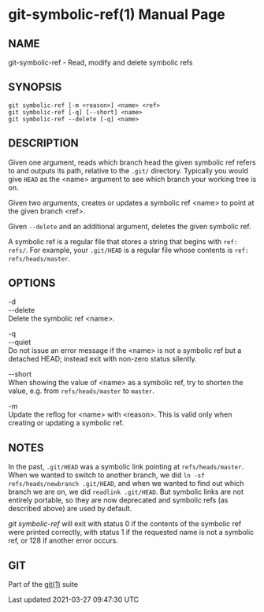 # git-symbolic-ref(1) Manual Page

## NAME

git-symbolic-ref - Read, modify and delete symbolic refs

## SYNOPSIS

    git symbolic-ref [-m <reason>] <name> <ref>
    git symbolic-ref [-q] [--short] <name>
    git symbolic-ref --delete [-q] <name>

## DESCRIPTION

Given one argument, reads which branch head the given symbolic ref refers to and outputs its path, relative to the `.git/` directory. Typically you would give `HEAD` as the &lt;name&gt; argument to see which branch your working tree is on.

Given two arguments, creates or updates a symbolic ref &lt;name&gt; to point at the given branch &lt;ref&gt;.

Given `--delete` and an additional argument, deletes the given symbolic ref.

A symbolic ref is a regular file that stores a string that begins with `ref: refs/`. For example, your `.git/HEAD` is a regular file whose contents is `ref: refs/heads/master`.

## OPTIONS

-d  
--delete  
Delete the symbolic ref &lt;name&gt;.

-q  
--quiet  
Do not issue an error message if the &lt;name&gt; is not a symbolic ref but a detached HEAD; instead exit with non-zero status silently.

--short  
When showing the value of &lt;name&gt; as a symbolic ref, try to shorten the value, e.g. from `refs/heads/master` to `master`.

-m  
Update the reflog for &lt;name&gt; with &lt;reason&gt;. This is valid only when creating or updating a symbolic ref.

## NOTES

In the past, `.git/HEAD` was a symbolic link pointing at `refs/heads/master`. When we wanted to switch to another branch, we did `ln -sf refs/heads/newbranch .git/HEAD`, and when we wanted to find out which branch we are on, we did `readlink .git/HEAD`. But symbolic links are not entirely portable, so they are now deprecated and symbolic refs (as described above) are used by default.

_git symbolic-ref_ will exit with status 0 if the contents of the symbolic ref were printed correctly, with status 1 if the requested name is not a symbolic ref, or 128 if another error occurs.

## GIT

Part of the [git(1)](git.html) suite

Last updated 2021-03-27 09:47:30 UTC

